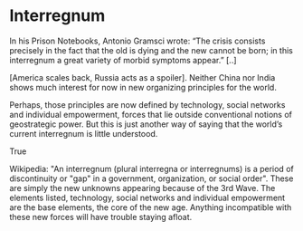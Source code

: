 # Interregnum

In his Prison Notebooks, Antonio Gramsci wrote: “The crisis consists precisely in the fact that the old is dying and the new cannot be born; in this interregnum a great variety of morbid symptoms appear.” [..]

[America scales back, Russia acts as a spoiler]. Neither China nor India shows much interest for now in new organizing principles for the world.

Perhaps, those principles are now defined by technology, social networks and individual empowerment, forces that lie outside conventional notions of geostrategic power. But this is just another way of saying that the world’s current interregnum is little understood. 

True

Wikipedia: "An interregnum (plural interregna or interregnums) is a period of discontinuity or "gap" in a government, organization, or social order". These are simply the new unknowns appearing because of the  3rd Wave. The elements listed, technology, social networks and individual empowerment are the base elements, the core of the new age. Anything incompatible with these new forces will have trouble staying afloat. 














